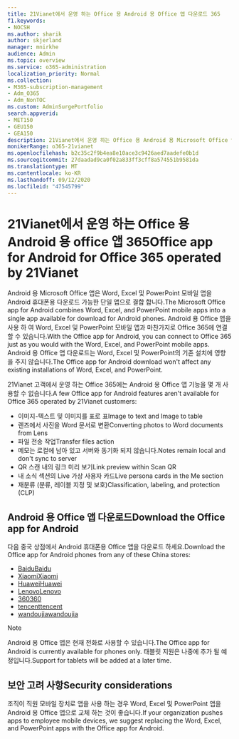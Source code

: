 ```yaml
---
title: 21Vianet에서 운영 하는 Office 용 Android 용 Office 앱 다운로드 365
f1.keywords:
- NOCSH
ms.author: sharik
author: skjerland
manager: mnirkhe
audience: Admin
ms.topic: overview
ms.service: o365-administration
localization_priority: Normal
ms.collection:
- M365-subscription-management
- Adm_O365
- Adm_NonTOC
ms.custom: AdminSurgePortfolio
search.appverid:
- MET150
- GEU150
- GEA150
description: 21Vianet에서 운영 하는 Office 용 Android 용 Microsoft Office 앱 365에 대 한 자세한 내용과 중국 고객을 위해 다운로드 하는 방법에 대해 자세히 알아보세요.
monikerRange: o365-21vianet
ms.openlocfilehash: b2c35c2f9b4ea8e10ace3c9426aed7aadefe0b1d
ms.sourcegitcommit: 27daadad9ca0f02a833ff3cff8a574551b9581da
ms.translationtype: MT
ms.contentlocale: ko-KR
ms.lasthandoff: 09/12/2020
ms.locfileid: "47545799"
---
```

# <a name="office-app-for-android-for-office-365-operated-by-21vianet"></a><span data-ttu-id="2dbf4-103">21Vianet에서 운영 하는 Office 용 Android 용 office 앱 365</span><span class="sxs-lookup"><span data-stu-id="2dbf4-103">Office app for Android for Office 365 operated by 21Vianet</span></span>

<span data-ttu-id="2dbf4-104">Android 용 Microsoft Office 앱은 Word, Excel 및 PowerPoint 모바일 앱을 Android 휴대폰용 다운로드 가능한 단일 앱으로 결합 합니다.</span><span class="sxs-lookup"><span data-stu-id="2dbf4-104">The Microsoft Office app for Android combines Word, Excel, and PowerPoint mobile apps into a single app available for download for Android phones.</span></span> <span data-ttu-id="2dbf4-105">Android 용 Office 앱을 사용 하 여 Word, Excel 및 PowerPoint 모바일 앱과 마찬가지로 Office 365에 연결할 수 있습니다.</span><span class="sxs-lookup"><span data-stu-id="2dbf4-105">With the Office app for Android, you can connect to Office 365 just as you would with the Word, Excel, and PowerPoint mobile apps.</span></span> <span data-ttu-id="2dbf4-106">Android 용 Office 앱 다운로드는 Word, Excel 및 PowerPoint의 기존 설치에 영향을 주지 않습니다.</span><span class="sxs-lookup"><span data-stu-id="2dbf4-106">The Office app for Android download won't affect any existing installations of Word, Excel, and PowerPoint.</span></span>

<span data-ttu-id="2dbf4-107">21Vianet 고객에서 운영 하는 Office 365에는 Android 용 Office 앱 기능을 몇 개 사용할 수 없습니다.</span><span class="sxs-lookup"><span data-stu-id="2dbf4-107">A few Office app for Android features aren't available for Office 365 operated by 21Vianet customers:</span></span>

- <span data-ttu-id="2dbf4-108">이미지-텍스트 및 이미지를 표로 표</span><span class="sxs-lookup"><span data-stu-id="2dbf4-108">Image to text and Image to table</span></span> 
- <span data-ttu-id="2dbf4-109">렌즈에서 사진을 Word 문서로 변환</span><span class="sxs-lookup"><span data-stu-id="2dbf4-109">Converting photos to Word documents from Lens</span></span> 
- <span data-ttu-id="2dbf4-110">파일 전송 작업</span><span class="sxs-lookup"><span data-stu-id="2dbf4-110">Transfer files action</span></span> 
- <span data-ttu-id="2dbf4-111">메모는 로컬에 남아 있고 서버와 동기화 되지 않습니다.</span><span class="sxs-lookup"><span data-stu-id="2dbf4-111">Notes remain local and don't sync to server</span></span>
- <span data-ttu-id="2dbf4-112">QR 스캔 내의 링크 미리 보기</span><span class="sxs-lookup"><span data-stu-id="2dbf4-112">Link preview within Scan QR</span></span>
- <span data-ttu-id="2dbf4-113">내 소식 섹션의 Live 가상 사용자 카드</span><span class="sxs-lookup"><span data-stu-id="2dbf4-113">Live persona cards in the Me section</span></span>
- <span data-ttu-id="2dbf4-114">재분류 (분류, 레이블 지정 및 보호)</span><span class="sxs-lookup"><span data-stu-id="2dbf4-114">Classification, labeling, and protection (CLP)</span></span>


## <a name="download-the-office-app-for-android"></a><span data-ttu-id="2dbf4-115">Android 용 Office 앱 다운로드</span><span class="sxs-lookup"><span data-stu-id="2dbf4-115">Download the Office app for Android</span></span>

<span data-ttu-id="2dbf4-116">다음 중국 상점에서 Android 휴대폰용 Office 앱을 다운로드 하세요.</span><span class="sxs-lookup"><span data-stu-id="2dbf4-116">Download the Office app for Android phones from any of these China stores:</span></span>
- [<span data-ttu-id="2dbf4-117">Baidu</span><span class="sxs-lookup"><span data-stu-id="2dbf4-117">Baidu</span></span>](https://shouji.baidu.com/software/26842919.html)
- [<span data-ttu-id="2dbf4-118">Xiaomi</span><span class="sxs-lookup"><span data-stu-id="2dbf4-118">Xiaomi</span></span>](http://app.mi.com/details?id=com.microsoft.office.officehub&ref=search)
- [<span data-ttu-id="2dbf4-119">Huawei</span><span class="sxs-lookup"><span data-stu-id="2dbf4-119">Huawei</span></span>](https://appstore.huawei.com/app/C10888510)
- [<span data-ttu-id="2dbf4-120">Lenovo</span><span class="sxs-lookup"><span data-stu-id="2dbf4-120">Lenovo</span></span>](https://www.lenovomm.com/appdetail/com.microsoft.office.officehub/43003745)
- [<span data-ttu-id="2dbf4-121">360</span><span class="sxs-lookup"><span data-stu-id="2dbf4-121">360</span></span>](http://zhushou.360.cn/detail/index/soft_id/708682?recrefer=SE_D_office%20mobile)
- [<span data-ttu-id="2dbf4-122">tencent</span><span class="sxs-lookup"><span data-stu-id="2dbf4-122">tencent</span></span>](https://sj.qq.com/myapp/detail.htm?apkName=com.microsoft.office.officehub)
- [<span data-ttu-id="2dbf4-123">wandoujia</span><span class="sxs-lookup"><span data-stu-id="2dbf4-123">wandoujia</span></span>](https://www.wandoujia.com/apps/1502895)

> [!NOTE]
> <span data-ttu-id="2dbf4-124">Android 용 Office 앱은 현재 전화로 사용할 수 있습니다.</span><span class="sxs-lookup"><span data-stu-id="2dbf4-124">The Office app for Android is currently available for phones only.</span></span> <span data-ttu-id="2dbf4-125">태블릿 지원은 나중에 추가 될 예정입니다.</span><span class="sxs-lookup"><span data-stu-id="2dbf4-125">Support for tablets will be added at a later time.</span></span> 


## <a name="security-considerations"></a><span data-ttu-id="2dbf4-126">보안 고려 사항</span><span class="sxs-lookup"><span data-stu-id="2dbf4-126">Security considerations</span></span>

<span data-ttu-id="2dbf4-127">조직이 직원 모바일 장치로 앱을 사용 하는 경우 Word, Excel 및 PowerPoint 앱을 Android 용 Office 앱으로 교체 하는 것이 좋습니다.</span><span class="sxs-lookup"><span data-stu-id="2dbf4-127">If your organization pushes apps to employee mobile devices, we suggest replacing the Word, Excel, and PowerPoint apps with the Office app for Android.</span></span>  


